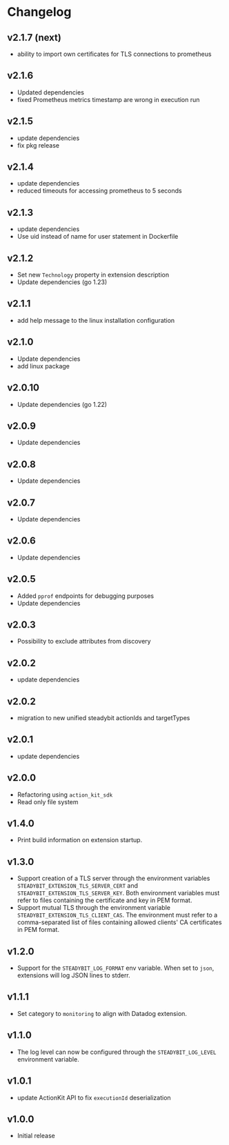 # Changelog

## v2.1.7 (next)

- ability to import own certificates for TLS connections to prometheus

## v2.1.6

- Updated dependencies
- fixed Prometheus metrics timestamp are wrong in execution run

## v2.1.5

- update dependencies
- fix pkg release

## v2.1.4

- update dependencies
- reduced timeouts for accessing prometheus to 5 seconds

## v2.1.3

- update dependencies
- Use uid instead of name for user statement in Dockerfile

## v2.1.2

- Set new `Technology` property in extension description
- Update dependencies (go 1.23)

## v2.1.1

- add help message to the linux installation configuration

## v2.1.0

- Update dependencies
- add linux package

## v2.0.10

- Update dependencies (go 1.22)

## v2.0.9

- Update dependencies

## v2.0.8

- Update dependencies

## v2.0.7

- Update dependencies

## v2.0.6

- Update dependencies

## v2.0.5

- Added `pprof` endpoints for debugging purposes
- Update dependencies

## v2.0.3

- Possibility to exclude attributes from discovery

## v2.0.2

- update dependencies

## v2.0.2

- migration to new unified steadybit actionIds and targetTypes

## v2.0.1

- update dependencies

## v2.0.0

- Refactoring using `action_kit_sdk`
- Read only file system

## v1.4.0

 - Print build information on extension startup.

## v1.3.0

 - Support creation of a TLS server through the environment variables `STEADYBIT_EXTENSION_TLS_SERVER_CERT` and `STEADYBIT_EXTENSION_TLS_SERVER_KEY`. Both environment variables must refer to files containing the certificate and key in PEM format.
 - Support mutual TLS through the environment variable `STEADYBIT_EXTENSION_TLS_CLIENT_CAS`. The environment must refer to a comma-separated list of files containing allowed clients' CA certificates in PEM format.

## v1.2.0

- Support for the `STEADYBIT_LOG_FORMAT` env variable. When set to `json`, extensions will log JSON lines to stderr.

## v1.1.1

 - Set category to `monitoring` to align with Datadog extension.

## v1.1.0

 - The log level can now be configured through the `STEADYBIT_LOG_LEVEL` environment variable.

## v1.0.1

 - update ActionKit API to fix `executionId` deserialization

## v1.0.0

 - Initial release
